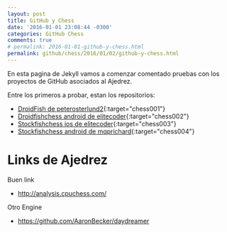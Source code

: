 ```yaml
---
layout: post
title: GitHub y Chess
date: '2016-01-01 23:08:44 -0300'
categories: GitHub Chess
comments: true
# permalink: 2016-01-01-github-y-chess.html
permalink: github/chess/2016/01/02/github-y-chess.html
---
```


En esta pagina de Jekyll vamos a comenzar comentado pruebas con los proyectos de GitHub asociados al Ajedrez.

Entre los primeros a probar, estan los repositorios:

- [DroidFish de peterosterlund2][github-chess-001-droidfish]{:target="chess001"}
- [Droidfishchess android de elitecoder][github-chess-002-droidfishchess_android]{:target="chess002"}
- [Stockfishchess ios de elitecoder][github-chess-003-stockfishchess-ios]{:target="chess003"}
- [Stockfishchess android de mqprichard][github-chess-004-stockfishchess-android]{:target="chess004"}

# Links de Ajedrez

Buen link

- <http://analysis.cpuchess.com/>

Otro Engine

- <https://github.com/AaronBecker/daydreamer>

<!-- NOTA: Estoy en android elitecoder/droidfishchess_android --> <!-- You'll find this post in your `_posts` directory. Go ahead and edit it and re-build the site to see your changes. You can rebuild the site in many different ways, but the most common way is to run `jekyll serve`, which launches a web server and auto-regenerates your site when a file is updated. To add new posts, simply add a file in the `_posts` directory that follows the convention `YYYY-MM-DD-name-of-post.ext` and includes the necessary front matter. Take a look at the source for this post to get an idea about how it works. Jekyll also offers powerful support for code snippets: {% highlight ruby %} def print_hi(name) puts "Hi, #{name}" end print_hi('Tom') #=> prints 'Hi, Tom' to STDOUT. {% endhighlight %} Check out the [Jekyll docs][jekyll-docs] for more info on how to get the most out of Jekyll. File all bugs/feature requests at [Jekyll's GitHub repo][jekyll-gh]. If you have questions, you can ask them on [Jekyll Talk][jekyll-talk]. [jekyll-docs]: http://jekyllrb.com/docs/home [jekyll-gh]: https://github.com/jekyll/jekyll [jekyll-talk]: https://talk.jekyllrb.com/ -->

[github-chess-001-droidfish]: https://github.com/peterosterlund2/droidfish
[github-chess-002-droidfishchess_android]: https://github.com/elitecoder/droidfishchess_android
[github-chess-003-stockfishchess-ios]: https://github.com/elitecoder/stockfishchess-ios
[github-chess-004-stockfishchess-android]: https://github.com/mqprichard/stockfishchess-android
